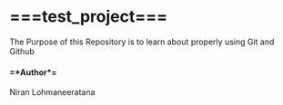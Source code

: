 <!DOCTYPE html>
<h1>===test_project===</h1>

</p>The Purpose of this Repository is to learn about properly using Git and Github</p>

<h4>=*Author*=</h4>
Niran Lohmaneeratana
